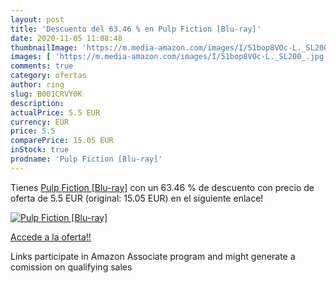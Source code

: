 ```yaml
---
layout: post
title: 'Descuento del 63.46 % en Pulp Fiction [Blu-ray]'
date: 2020-11-05 11:08:48
thumbnailImage: 'https://m.media-amazon.com/images/I/51bop8VOc-L._SL200_.jpg'
images: [ 'https://m.media-amazon.com/images/I/51bop8VOc-L._SL200_.jpg' ]
comments: true
category: ofertas
author: ring
slug: B001CRVY0K
description:
actualPrice: 5.5 EUR
currency: EUR
price: 5.5
comparePrice: 15.05 EUR
inStock: true
prodname: 'Pulp Fiction [Blu-ray]'
---
```


Tienes [Pulp Fiction [Blu-ray]](https://www.amazon.fr/dp/B001CRVY0K/?tag=tolees0d-21) con un 63.46 % de descuento con precio de oferta de 5.5 EUR (original: 15.05 EUR) en el siguiente enlace!

[![Pulp Fiction [Blu-ray]](https://m.media-amazon.com/images/I/51bop8VOc-L._SL200_.jpg)](https://www.amazon.fr/dp/B001CRVY0K/?tag=tolees0d-21)

[Accede a la oferta!!](https://www.amazon.fr/dp/B001CRVY0K/?tag=tolees0d-21)

Links participate in Amazon Associate program and might generate a comission on qualifying sales


